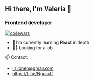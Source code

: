 ## Hi there, I'm Valeria  👋
### Frontend developer

[![codewars](https://www.codewars.com/users/llallonen/badges/small)](https://www.codewars.com/users/llallonen) 


- 🌱 I’m currently learning **React** in depth
- 👩‍💻 Looking for a job

📫 Contact:
- llallonen@gmail.com
- https://t.me/Nguoxtf
